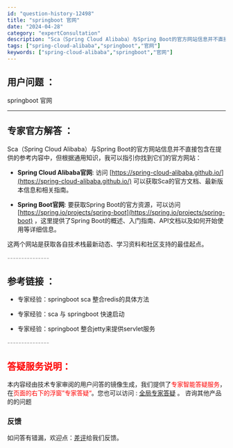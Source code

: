 ```yaml
---
id: "question-history-12498"
title: "springboot 官网"
date: "2024-04-28"
category: "expertConsultation"
description: "Sca（Spring Cloud Alibaba）与Spring Boot的官方网站信息并不直接包含在提供的参考内容中，但根据通用知识，我可以指引你找到它们的官方网站：- **Spring Cloud Alibaba官网**: 访问 [https://spring-cloud-alibaba.git"
tags: ["spring-cloud-alibaba","springboot","官网"]
keywords: ["spring-cloud-alibaba","springboot","官网"]
---
```


## 用户问题 ： 
 springboot 官网  

---------------
## 专家官方解答 ：

Sca（Spring Cloud Alibaba）与Spring Boot的官方网站信息并不直接包含在提供的参考内容中，但根据通用知识，我可以指引你找到它们的官方网站：

- **Spring Cloud Alibaba官网**: 访问 [https://spring-cloud-alibaba.github.io/](https://spring-cloud-alibaba.github.io/) 可以获取Sca的官方文档、最新版本信息和相关指南。
  
- **Spring Boot官网**: 要获取Spring Boot的官方资源，可以访问 [https://spring.io/projects/spring-boot](https://spring.io/projects/spring-boot) ，这里提供了Spring Boot的概述、入门指南、API文档以及如何开始使用等详细信息。

这两个网站是获取各自技术栈最新动态、学习资料和社区支持的最佳起点。


<font color="#949494">---------------</font> 


## 参考链接 ：

* 专家经验：springboot sca 整合redis的具体方法 
 
 * 专家经验：sca 与 springboot 快速启动 
 
 * 专家经验：springboot 整合jetty来提供servlet服务 


 <font color="#949494">---------------</font> 
 


## <font color="#FF0000">答疑服务说明：</font> 

本内容经由技术专家审阅的用户问答的镜像生成，我们提供了<font color="#FF0000">专家智能答疑服务</font>，在<font color="#FF0000">页面的右下的浮窗”专家答疑“</font>。您也可以访问 : [全局专家答疑](https://answer.opensource.alibaba.com/docs/intro) 。 咨询其他产品的的问题

### 反馈
如问答有错漏，欢迎点：[差评](https://ai.nacos.io/user/feedbackByEnhancerGradePOJOID?enhancerGradePOJOId=12591)给我们反馈。
